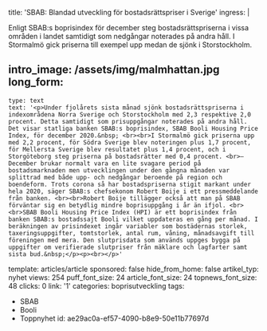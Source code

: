 title: 'SBAB: Blandad utveckling för bostadsrättspriser i Sverige'
ingress: |
  <p>Enligt SBAB:s boprisindex för december steg bostadsrättspriserna i vissa områden i landet samtidigt som nedgångar noterades på andra håll. I Stormalmö gick priserna till exempel upp medan de sjönk i Storstockholm.
  </p>
  
intro_image: /assets/img/malmhattan.jpg
long_form:
  -
    type: text
    text: '<p>Under fjolårets sista månad sjönk bostadsrättspriserna i indexområdena Norra Sverige och Storstockholm med 2,3 respektive 2,0 procent. Detta samtidigt som prisuppgångar noterades på andra håll. Det visar statliga banken SBAB:s boprisindex, SBAB Booli Housing Price Index, för december 2020.&nbsp; <br><br>I Stormalmö gick priserna upp med 2,2 procent, för Södra Sverige blev noteringen plus 1,7 procent, för Mellersta Sverige blev resultatet plus 1,4 procent, och i Storgöteborg steg priserna på bostadsrätter med 0,4 procent. <br>– December brukar normalt vara en lite svagare period på bostadsmarknaden men utvecklingen under den gångna månaden var splittrad med både upp- och nedgångar beroende på region och boendeform. Trots corona så har bostadspriserna stigit markant under hela 2020, säger SBAB:s chefsekonom Robert Boije i ett pressmeddelande från banken. <br><br>Robert Boije tillägger också att man på SBAB förväntar sig en betydlig mindre boprisuppgång i år än ifjol. <br><br>SBAB Booli Housing Price Index (HPI) är ett boprisindex från banken SBAB:s bostadssajt Booli vilket uppdateras en gång per månad. I beräkningen av prisindexet ingår variabler som bostädernas storlek, taxeringsuppgifter, tomtstorlek, antal rum, våning, månadsavgift till föreningen med mera. Den slutprisdata som används uppges bygga på uppgifter om verifierade slutpriser från mäklare och lagfarter samt sista bud.&nbsp;</p><p><br></p>'
template: articles/article
sponsored: false
hide_from_home: false
artikel_typ: nyhet
views: 254
puff_font_size: 24
article_font_size: 24
topnews_font_size: 48
clicks: 0
link: '1'
categories: boprisutveckling
tags:
  - SBAB
  - Booli
  - Toppnyhet
id: ae29ac0a-ef57-4090-b8e9-50e11b77697d
